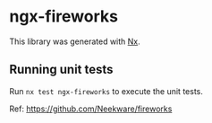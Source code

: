 # ngx-fireworks

This library was generated with [Nx](https://nx.dev).

## Running unit tests

Run `nx test ngx-fireworks` to execute the unit tests.

Ref: https://github.com/Neekware/fireworks
